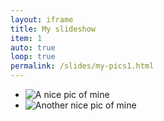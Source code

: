 ```yaml
---
layout: iframe
title: My slideshow
item: 1
auto: true
loop: true
permalink: /slides/my-pics1.html
---
```


* ![A nice pic of mine](../img/404-southpark.jpg)
* ![Another nice pic of mine](../img/hello_world.jpeg)
